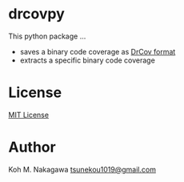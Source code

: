 # drcovpy

This python package ...
- saves a binary code coverage as [DrCov format](https://www.ayrx.me/drcov-file-format)
- extracts a specific binary code coverage

# License

[MIT License](LICENSE)

# Author

Koh M. Nakagawa <tsunekou1019@gmail.com>
